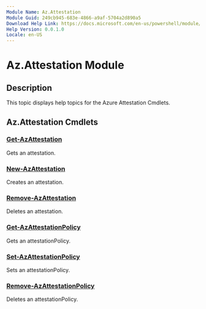 ```yaml
---
Module Name: Az.Attestation
Module Guid: 249cb945-683e-4866-a9af-5704a2d890a5
Download Help Link: https://docs.microsoft.com/en-us/powershell/module/az.attestation
Help Version: 0.0.1.0
Locale: en-US
---
```


# Az.Attestation Module
## Description
This topic displays help topics for the Azure Attestation Cmdlets.

## Az.Attestation Cmdlets
### [Get-AzAttestation](Get-AzAttestation.md)
Gets an attestation.

### [New-AzAttestation](New-AzAttestation.md)
Creates an attestation.

### [Remove-AzAttestation](Remove-AzAttestation.md)
Deletes an attestation.

### [Get-AzAttestationPolicy](Get-AzAttestationPolicy.md)
Gets an attestationPolicy.

### [Set-AzAttestationPolicy](Set-AzAttestationPolicy.md)
Sets an attestationPolicy.

### [Remove-AzAttestationPolicy](Remove-AzAttestationPolicy.md)
Deletes an attestationPolicy.


